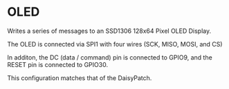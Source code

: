 # OLED

Writes a series of messages to an SSD1306 128x64 Pixel OLED Display.

The OLED is connected via SPI1 with four wires (SCK, MISO, MOSI, and CS)

In additon, the DC (data / command) pin is connected to GPIO9, and the RESET pin is connected to GPIO30.

This configuration matches that of the DaisyPatch.

